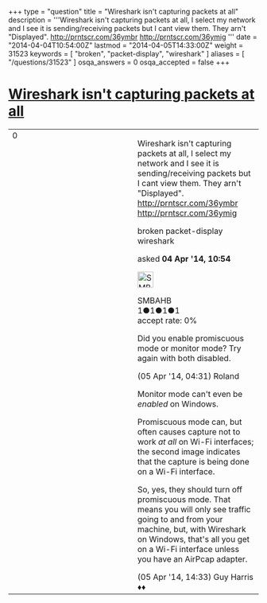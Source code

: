 +++
type = "question"
title = "Wireshark isn&#x27;t capturing packets at all"
description = '''Wireshark isn&#x27;t capturing packets at all, I select my network and I see it is sending/receiving packets but I cant view them. They arn&#x27;t &quot;Displayed&quot;.  http://prntscr.com/36ymbr  http://prntscr.com/36ymig '''
date = "2014-04-04T10:54:00Z"
lastmod = "2014-04-05T14:33:00Z"
weight = 31523
keywords = [ "broken", "packet-display", "wireshark" ]
aliases = [ "/questions/31523" ]
osqa_answers = 0
osqa_accepted = false
+++

<div class="headNormal">

# [Wireshark isn't capturing packets at all](/questions/31523/wireshark-isnt-capturing-packets-at-all)

</div>

<div id="main-body">

<div id="askform">

<table id="question-table" style="width:100%;"><colgroup><col style="width: 50%" /><col style="width: 50%" /></colgroup><tbody><tr class="odd"><td style="width: 30px; vertical-align: top"><div class="vote-buttons"><span id="post-31523-upvote" class="ajax-command post-vote up" rel="nofollow" title="I like this post (click again to cancel)"> </span><div id="post-31523-score" class="post-score" title="current number of votes">0</div><span id="post-31523-downvote" class="ajax-command post-vote down" rel="nofollow" title="I dont like this post (click again to cancel)"> </span> <span id="favorite-mark" class="ajax-command favorite-mark" rel="nofollow" title="mark/unmark this question as favorite (click again to cancel)"> </span><div id="favorite-count" class="favorite-count"></div></div></td><td><div id="item-right"><div class="question-body"><p>Wireshark isn't capturing packets at all, I select my network and I see it is sending/receiving packets but I cant view them. They arn't "Displayed". <a href="http://prntscr.com/36ymbr">http://prntscr.com/36ymbr</a><br />
<a href="http://prntscr.com/36ymig">http://prntscr.com/36ymig</a></p></div><div id="question-tags" class="tags-container tags"><span class="post-tag tag-link-broken" rel="tag" title="see questions tagged &#39;broken&#39;">broken</span> <span class="post-tag tag-link-packet-display" rel="tag" title="see questions tagged &#39;packet-display&#39;">packet-display</span> <span class="post-tag tag-link-wireshark" rel="tag" title="see questions tagged &#39;wireshark&#39;">wireshark</span></div><div id="question-controls" class="post-controls"></div><div class="post-update-info-container"><div class="post-update-info post-update-info-user"><p>asked <strong>04 Apr '14, 10:54</strong></p><img src="https://secure.gravatar.com/avatar/79a0461e1967b4768ed69f7271c45a05?s=32&amp;d=identicon&amp;r=g" class="gravatar" width="32" height="32" alt="SMBAHB&#39;s gravatar image" /><p><span>SMBAHB</span><br />
<span class="score" title="1 reputation points">1</span><span title="1 badges"><span class="badge1">●</span><span class="badgecount">1</span></span><span title="1 badges"><span class="silver">●</span><span class="badgecount">1</span></span><span title="1 badges"><span class="bronze">●</span><span class="badgecount">1</span></span><br />
<span class="accept_rate" title="Rate of the user&#39;s accepted answers">accept rate:</span> <span title="SMBAHB has no accepted answers">0%</span> </br></p></div></div><div id="comments-container-31523" class="comments-container"><span id="31543"></span><div id="comment-31543" class="comment"><div id="post-31543-score" class="comment-score"></div><div class="comment-text"><p>Did you enable promiscuous mode or monitor mode? Try again with both disabled.</p></div><div id="comment-31543-info" class="comment-info"><span class="comment-age">(05 Apr '14, 04:31)</span> <span class="comment-user userinfo">Roland</span></div></div><span id="31556"></span><div id="comment-31556" class="comment"><div id="post-31556-score" class="comment-score"></div><div class="comment-text"><p>Monitor mode can't even be <em>enabled</em> on Windows.</p><p>Promiscuous mode can, but often causes capture not to work <em>at all</em> on Wi-Fi interfaces; the second image indicates that the capture is being done on a Wi-Fi interface.</p><p>So, yes, they should turn off promiscuous mode. That means you will only see traffic going to and from your machine, but, with Wireshark on Windows, that's all you get on a Wi-Fi interface unless you have an AirPcap adapter.</p></div><div id="comment-31556-info" class="comment-info"><span class="comment-age">(05 Apr '14, 14:33)</span> <span class="comment-user userinfo">Guy Harris ♦♦</span></div></div></div><div id="comment-tools-31523" class="comment-tools"></div><div class="clear"></div><div id="comment-31523-form-container" class="comment-form-container"></div><div class="clear"></div></div></td></tr></tbody></table>

</div>

</div>

